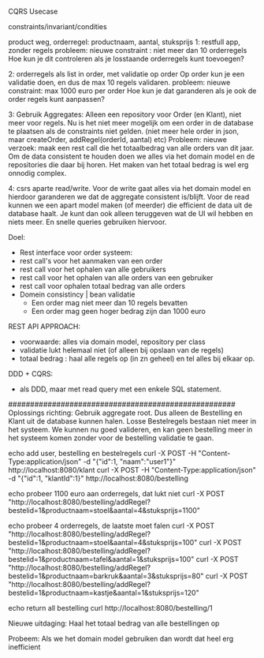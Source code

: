 CQRS Usecase

constraints/invariant/condities

product weg, orderregel: productnaam, aantal, stuksprijs
1: restfull app, zonder regels
probleem: nieuwe constraint : niet meer dan 10 orderregels
Hoe kun je dit controleren als je losstaande orderregels kunt toevoegen? 
 

2: orderregels als list in order, met validatie op order
Op order kun je een validatie doen, en dus de max 10 regels validaren.
probleem: nieuwe constraint: max 1000 euro per order
Hoe kun je dat garanderen als je ook de order regels kunt aanpassen?

3: Gebruik Aggregates: Alleen een repository voor Order (en Klant), niet meer voor regels.
Nu is het niet meer mogelijk om een order in de database te plaatsen als de constraints niet gelden.
(niet meer hele order in json, maar createOrder, addRegel(orderId, aantal) etc)
Probleem: nieuwe verzoek: maak een rest call die het totaalbedrag van alle orders van dit jaar.
Om de data consistent te houden doen we alles via het domain model en de repositories die daar bij horen.
Het maken van het totaal bedrag is wel erg onnodig complex.

4: csrs
aparte read/write.
Voor de write gaat alles via het domain model en hierdoor garanderen we dat de aggregate consistent is/blijft.
Voor de read kunnen we een apart model maken (of meerder) die efficient de data uit de database haalt. 
Je kunt dan ook alleen teruggeven wat de UI wil hebben en niets meer. En snelle queries gebruiken hiervoor.   

 



Doel:
- Rest interface voor order systeem:
 - rest call's voor het aanmaken van een order
 - rest call voor het ophalen van alle gebruikers
 - rest call voor het ophalen van alle orders van een gebruiker
 - rest call voor ophalen totaal bedrag van alle orders
- Domein consistincy | bean validatie  
    - Een order mag niet meer dan 10 regels bevatten
    - Een order mag geen hoger bedrag zijn dan 1000 euro


REST API APPROACH:
- voorwaarde: alles via domain model, repository per class
- validatie lukt helemaal niet (of alleen bij opslaan van de regels)
- totaal bedrag : haal alle regels op (in zn geheel) en tel alles bij elkaar op.  

    
DDD + CQRS:
- als DDD, maar met read query met een enkele SQL statement.    
     

####################################################
Oplossings richting: 
Gebruik aggregate root. Dus alleen de Bestelling en Klant uit de database kunnen halen.
Losse Bestelregels bestaan niet meer in het systeem.
We kunnen nu goed valideren, en kan geen bestelling meer in het systeem komen zonder voor de bestelling validatie te gaan.


echo add user, bestelling en bestelregels
curl -X POST -H "Content-Type:application/json" -d "{\"id\":1, \"naam\":\"user1\"}" http://localhost:8080/klant
curl -X POST -H "Content-Type:application/json" -d "{\"id\":1, \"klantId\":1}" http://localhost:8080/bestelling

echo probeer 1100 euro aan orderregels, dat lukt niet
curl -X POST "http://localhost:8080/bestelling/addRegel?bestelid=1&productnaam=stoel&aantal=4&stuksprijs=1100"

echo probeer 4 orderregels, de laatste moet falen
curl -X POST "http://localhost:8080/bestelling/addRegel?bestelid=1&productnaam=stoel&aantal=4&stuksprijs=100"
curl -X POST "http://localhost:8080/bestelling/addRegel?bestelid=1&productnaam=tafel&aantal=1&stuksprijs=100"
curl -X POST "http://localhost:8080/bestelling/addRegel?bestelid=1&productnaam=barkruk&aantal=3&stuksprijs=80"
curl -X POST "http://localhost:8080/bestelling/addRegel?bestelid=1&productnaam=kastje&aantal=1&stuksprijs=120"

echo return all bestelling
curl http://localhost:8080/bestelling/1

Nieuwe uitdaging:
Haal het totaal bedrag van alle bestellingen op

Probeem:
Als we het domain model gebruiken dan wordt dat heel erg inefficient 

